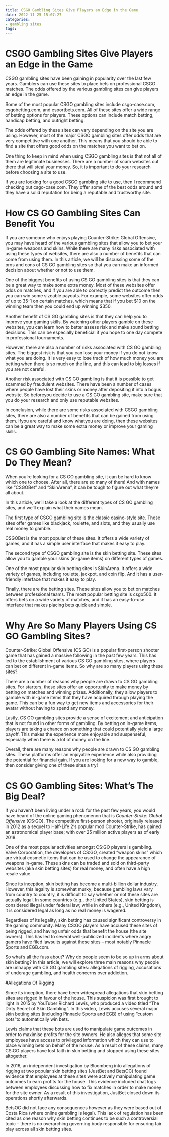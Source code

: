 ```yaml
---
title: CSGO Gambling Sites Give Players an Edge in the Game
date: 2022-11-25 15:07:27
categories:
- gambling sites
tags:
---
```



#  CSGO Gambling Sites Give Players an Edge in the Game

CSGO gambling sites have been gaining in popularity over the last few years. Gamblers can use these sites to place bets on professional CSGO matches. The odds offered by the various gambling sites can give players an edge in the game.

Some of the most popular CSGO gambling sites include csgo-case.com, csgobetting.com, and esportbets.com. All of these sites offer a wide range of betting options for players. These options can include match betting, handicap betting, and outright betting.

The odds offered by these sites can vary depending on the site you are using. However, most of the major CSGO gambling sites offer odds that are very competitive with one another. This means that you should be able to find a site that offers good odds on the matches you want to bet on.

One thing to keep in mind when using CSGO gambling sites is that not all of them are legitimate businesses. There are a number of scam websites out there that will steal your money. So, it is important to do your research before choosing a site to use.

If you are looking for a good CSGO gambling site to use, then I recommend checking out csgo-case.com. They offer some of the best odds around and they have a solid reputation for being a reputable and trustworthy site.

#  How CS GO Gambling Sites Can Benefit You

If you are someone who enjoys playing Counter-Strike: Global Offensive, you may have heard of the various gambling sites that allow you to bet your in-game weapons and skins. While there are many risks associated with using these types of websites, there are also a number of benefits that can come from using them. In this article, we will be discussing some of the pros and cons of CS GO gambling sites so that you can make an informed decision about whether or not to use them.

One of the biggest benefits of using CS GO gambling sites is that they can be a great way to make some extra money. Most of these websites offer odds on matches, and if you are able to correctly predict the outcome then you can win some sizeable payouts. For example, some websites offer odds of up to 35-1 on certain matches, which means that if you bet $10 on the winning team then you could end up winning $350.

Another benefit of CS GO gambling sites is that they can help you to improve your gaming skills. By watching other players gamble on these websites, you can learn how to better assess risk and make sound betting decisions. This can be especially beneficial if you hope to one day compete in professional tournaments.

However, there are also a number of risks associated with CS GO gambling sites. The biggest risk is that you can lose your money if you do not know what you are doing. It is very easy to lose track of how much money you are betting when there is so much on the line, and this can lead to big losses if you are not careful.

Another risk associated with CS GO gambling is that it is possible to get scammed by fraudulent websites. There have been a number of cases where people have lost their skins or money after depositing it into a bogus website. So beforeyou decide to use a CS GO gambling site, make sure that you do your research and only use reputable websites.

In conclusion, while there are some risks associated with CSGO gambling sites, there are also a number of benefits that can be gained from using them. Ifyou are careful and know whatyou are doing, then these websites can be a great way to make some extra money or improve your gaming skills.

#  CS GO Gambling Site Names: What Do They Mean?

When you’re looking for a CS GO gambling site, it can be hard to know which one to choose. After all, there are so many of them! And with names like “CSGOBet” and “SkinArena”, it can be tough to figure out what they’re all about.

In this article, we’ll take a look at the different types of CS GO gambling sites, and we’ll explain what their names mean.

The first type of CSGO gambling site is the classic casino-style site. These sites offer games like blackjack, roulette, and slots, and they usually use real money to gamble.

CSGOBet is the most popular of these sites. It offers a wide variety of games, and it has a simple user interface that makes it easy to play.

The second type of CSGO gambling site is the skin betting site. These sites allow you to gamble your skins (in-game items) on different types of games.

One of the most popular skin betting sites is SkinArena. It offers a wide variety of games, including roulette, jackpot, and coin flip. And it has a user-friendly interface that makes it easy to play.

Finally, there are the betting sites. These sites allow you to bet on matches between professional teams. The most popular betting site is csgo500. It offers bets on a wide variety of matches, and it has an easy-to-use interface that makes placing bets quick and simple.

#  Why Are So Many Players Using CS GO Gambling Sites?

Counter-Strike: Global Offensive (CS GO) is a popular first-person shooter game that has gained a massive following in the past few years. This has led to the establishment of various CS GO gambling sites, where players can bet on different in-game items. So why are so many players using these sites?

There are a number of reasons why people are drawn to CS GO gambling sites. For starters, these sites offer an opportunity to make money by betting on matches and winning prizes. Additionally, they allow players to gamble with in-game items that they have acquired through playing the game. This can be a fun way to get new items and accessories for their avatar without having to spend any money.

Lastly, CS GO gambling sites provide a sense of excitement and anticipation that is not found in other forms of gambling. By betting on in-game items, players are taking a chance on something that could potentially yield a large payoff. This makes the experience more enjoyable and suspenseful, especially when there is a lot of money on the line.

Overall, there are many reasons why people are drawn to CS GO gambling sites. These platforms offer an enjoyable experience while also providing the potential for financial gain. If you are looking for a new way to gamble, then consider giving one of these sites a try!

#  CS GO Gambling Sites: What’s The Big Deal?

If you haven’t been living under a rock for the past few years, you would have heard of the online gaming phenomenon that is <i>Counter-Strike: Global Offensive</i> (CS:GO). The competitive first-person shooter, originally released in 2012 as a sequel to Half-Life 2‘s popular mod Counter-Strike, has gained an astronomical player base; with over 25 million active players as of early 2018.

One of the most popular activities amongst CS:GO players is gambling. Valve Corporation, the developers of CS:GO, created “weapon skins” which are virtual cosmetic items that can be used to change the appearance of weapons in-game. These skins can be traded and sold on third-party websites (aka skin betting sites) for real money, and often have a high resale value.

Since its inception, skin betting has become a multi-billion dollar industry. However, this legality is somewhat murky; because gambling laws vary from country to country, it is difficult to say whether or not these sites are actually legal. In some countries (e.g., the United States), skin betting is considered illegal under federal law; while in others (e.g., United Kingdom), it is considered legal as long as no real money is wagered.

Regardless of its legality, skin betting has caused significant controversy in the gaming community. Many CS:GO players have accused these sites of being rigged, and having unfair odds that benefit the house (the site owners). This has led to several well-publicized incidents where angry gamers have filed lawsuits against these sites – most notably Pinnacle Sports and EGB.com.

So what’s all the fuss about? Why do people seem to be so up in arms about skin betting? In this article, we will explore three main reasons why people are unhappy with CS:GO gambling sites: allegations of rigging, accusations of underage gambling, and health concerns over addiction.

#Allegations Of Rigging

Since its inception, there have been widespread allegations that skin betting sites are rigged in favour of the house. This suspicion was first brought to light in 2015 by YouTuber Richard Lewis, who produced a video titled “The Dirty Secret of Skin Gambling“. In this video, Lewis accuses several major skin betting sites (including Pinnacle Sports and EGB) of using “custom bots”to automatically win bets.

Lewis claims that these bots are used to manipulate game outcomes in order to maximise profits for the site owners. He also alleges that some site employees have access to privileged information which they can use to place winning bets on behalf of the house. As a result of these claims, many CS:GO players have lost faith in skin betting and stopped using these sites altogether.

In 2016, an independent investigation by Bloomberg into allegations of rigging at two popular skin betting sites (JustBet and BetsOC) found evidence that employees at these sites were actively manipulating game outcomes to earn profits for the house. This evidence included chat logs between employees discussing how to fix matches in order to make money for the site owner. As a result of this investigation, JustBet closed down its operations shortly afterwards.


BetsOC did not face any consequences however as they were based out of Costa Rica (where online gambling is legal). This lack of regulation has been cited as one reason why skin betting continues to be such a controversial topic – there is no overarching governing body responsible for ensuring fair play across all skin betting sites.